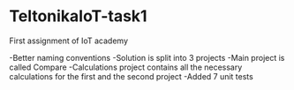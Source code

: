 # TeltonikaIoT-task1
First assignment of IoT academy

-Better naming conventions
-Solution is split into 3 projects
-Main project is called Compare
-Calculations project contains all the necessary calculations for the first and the second project
-Added 7 unit tests
